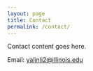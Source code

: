 ```yaml
---
layout: page
title: Contact
permalink: /contact/
---
```


Contact content goes here.

Email: [yalinli2@illinois.edu](mailto:yalinli2@illinois.edu)
